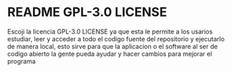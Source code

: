 # README GPL-3.0 LICENSE

Escoji la licencia GPL-3.0 LICENSE ya que esta le permite a los usarios estudiar, leer y acceder a todo el codigo fuente del repositorio y ejecutarlo de manera local, esto sirve para que la aplicacion o el software al ser de codigo abierto la gente pueda ayudar y hacer cambios para mejorar el programa

